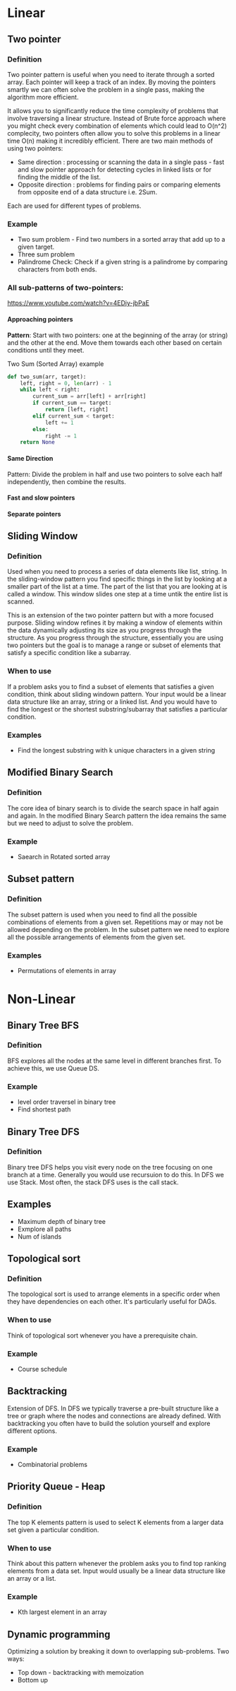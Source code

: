 # Linear

## Two pointer 

### Definition
Two pointer pattern is useful when you need to iterate through a sorted array. Each pointer will keep a track of an index. By moving the pointers smartly we can often solve the problem in a single pass, making the algorithm more efficient. 

It allows you to significantly reduce the time complexity of problems that involve traversing a linear structure. 
Instead of Brute force approach where you might check every combination of elements which could lead to O(n^2) complecity, two pointers often allow you to solve this problems in a linear time O(n) making it incredibly efficient. There are two main methods of using two pointers:
- Same direction : processing or scanning the data in a single pass - fast and slow pointer approach for detecting cycles in linked lists or for finding the middle of the list. 
- Opposite direction : problems for finding pairs or comparing elements from opposite end of a data structure i.e. 2Sum. 
 
Each are used for different types of problems.  

### Example 
- Two sum problem - Find two numbers in a sorted array that add up to a given target.
- Three sum problem
- Palindrome Check: Check if a given string is a palindrome by comparing characters from both ends.

### All sub-patterns of two-pointers:
https://www.youtube.com/watch?v=4EDiy-jbPaE

#### Approaching pointers
**Pattern**: Start with two pointers: one at the beginning of the array (or string) and the other at the end. Move them towards each other based on certain conditions until they meet.

Two Sum (Sorted Array) example
```python
def two_sum(arr, target):
    left, right = 0, len(arr) - 1
    while left < right:
        current_sum = arr[left] + arr[right]
        if current_sum == target:
            return [left, right]
        elif current_sum < target:
            left += 1
        else:
            right -= 1
    return None
```

#### Same Direction
Pattern: Divide the problem in half and use two pointers to solve each half independently, then combine the results.


#### Fast and slow pointers
 
####  Separate pointers

## Sliding Window

### Definition
Used when you need to process a series of data elements like list, string. In the sliding-window pattern you find specific things in the list by looking at a smaller part of the list at a time. The part of the list that you are looking at is called a window. This window slides one step at a time untik the entire list is scanned.  

This is an extension of the two pointer pattern but with a more focused purpose. Sliding window refines it by making a window of elements within the data dynamically adjusting its size as you progress through the structure. As you progress through the structure, essentially you are using two pointers but the goal is to manage a range or subset of elements that satisfy a specific condition like a subarray.    

### When to use
If a problem asks you to find a subset of elements that satisfies a given condition, think about sliding windown pattern. Your input would be a linear data structure like an array, string or a linked list. And you would have to find the longest or the shortest substring/subarray that satisfies a particular condition.

### Examples
- Find the longest substring with k unique characters in a given string

## Modified Binary Search

### Definition
The core idea of binary search is to divide the search space in half again and again. In the modified Binary Search pattern the idea remains the same but we need to adjust to solve the problem. 

### Example
- Saearch in Rotated sorted array

## Subset pattern

### Definition
The subset pattern is used when you need to find all the possible combinations of elements from a given set. Repetitions may or may not be allowed depending on the problem. In the subset pattern we need to explore all the possible arrangements of elements from the given set. 

### Examples
- Permutations of elements in array

# Non-Linear

## Binary Tree BFS 

### Definition 
BFS explores all the nodes at the same level in different branches first. To achieve this, we use Queue DS. 

### Example
- level order traversel in binary tree
- Find shortest path

## Binary Tree DFS

### Definition
Binary tree DFS helps you visit every node on the tree focusing on one branch at a time. Generally you would use recursuion to do this. In DFS we use Stack. Most often, the stack DFS uses is the call stack. 

## Examples
- Maximum depth of binary tree
- Exmplore all paths 
- Num of islands

## Topological sort

### Definition
The topological sort is used to arrange elements in a specific order when they have dependencies on each other. It's particularly useful for DAGs. 

### When to use
Think of topological sort whenever you have a prerequisite chain. 

### Example 
- Course schedule

## Backtracking
Extension of DFS. In DFS we typically traverse a pre-built structure like a tree or graph where the nodes and connections are already defined. With backtracking you often have to build the solution yourself and explore different options.

### Example 
- Combinatorial problems  

## Priority Queue - Heap

### Definition
The top K elements pattern is used to select K elements from a larger data set given a particular condition. 

### When to use
Think about this pattern whenever the problem asks you to find top ranking elements from a data set. Input would usually be a linear data structure like an array or a list. 

### Example
- Kth largest element in an array

## Dynamic programming
Optimizing a solution by breaking it down to overlapping sub-problems. Two ways:
- Top down - backtracking with memoization
- Bottom up 